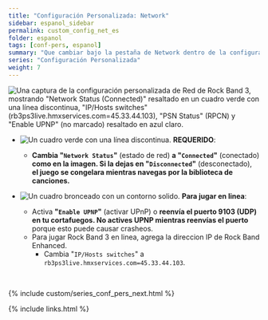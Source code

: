 ```yaml
---
title: "Configuración Personalizada: Network"
sidebar: espanol_sidebar
permalink: custom_config_net_es
folder: espanol
tags: [conf-pers, espanol]
summary: "Que cambiar bajo la pestaña de Network dentro de la configuración personalizada de RPCS3"
series: "Configuración Personalizada"
weight: 7
---
```


![Una captura de la configuración personalizada de Red de Rock Band 3, mostrando "Network Status (Connected)" resaltado en un cuadro verde con una línea discontinua, "IP/Hosts switches" (rb3ps3live.hmxservices.com=45.33.44.103), "PSN Status" (RPCN) y "Enable UPNP" (no marcado) resaltado en azul claro.](https://carlmylo.github.io/rb3-pc/images/cust/network.png "Network")

* ![Un cuadro verde con una línea discontinua.](https://carlmylo.github.io/rb3-pc/images/cust/smallgreen.png "Cuadro verde") **REQUERIDO**: 
	* **Cambia "`Network Status`"** (estado de red) **a "`Connected`"** (conectado) **como en la imagen. Si la dejas en "`Disconnected`"** (desconectado), **el juego se congelara mientras navegas por la biblioteca de canciones.**

* ![Un cuadro bronceado con un contorno solido.](https://carlmylo.github.io/rb3-pc/images/cust/smalltan.png "Cuadro bronceado") **Para jugar en linea**: 
	* Activa **"`Enable UPNP`"** (activar UPnP) o **reenvía el puerto 9103 (UDP) en tu cortafuegos. No actives UPNP mientras reenvías el puerto** porque esto puede causar crasheos.
	* Para jugar Rock Band 3 en linea, agrega la direccion IP de Rock Band Enhanced.
		* Cambia "`IP/Hosts switches`" a `rb3ps3live.hmxservices.com=45.33.44.103`.  

<br/>

{% include custom/series_conf_pers_next.html %}

{% include links.html %}